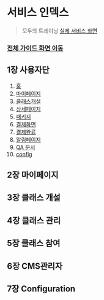 # 서비스 인덱스

> 모두의 트레이닝 [실제 서비스 화면](www.modooclass.net)
>



### [전체 가이드 화면 이동](..)



## 1장 사용자단

1. [홈](ch1_home/)
2. [마이페이지](ch1_home/search/)
3. [클래스개설](ch1_home/login)
4. [상세페이지](ch1_home/detail)
5. [패키지](ch1_home/package)
6. [결제화면](ch1_home/pay)
7. [결제완료](ch1_home/confirm/)
8. [알림페이지](ch1_home/alram/)
9. [QA 문서](ch1_home/upgrade/)
10. [config](ch1_home/config)



## 2장 마이페이지





## 3장 클래스 개설



## 4장 클래스 관리



## 5장 클래스 참여



## 6장  CMS관리자



## 7장 Configuration



